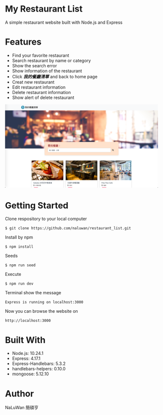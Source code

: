 # My Restaurant List
A simple restaurant website built with Node.js and Express

# Features
* Find your favorite restaurant
* Search restaurant by name or category
* Show the search error
* Show information of the restaurant
* Click **_我的餐廳清單_** and back to home page
* Creat new restaurant
* Edit restaurant information
* Delete restaurant information
* Show alert of delete restaurant

![image](restaurant.png)

# Getting Started
Clone respository to your local computer
```
$ git clone https://github.com/naluwan/restaurant_list.git
```
Install by npm
```
$ npm install
```
Seeds
```
$ npm run seed
```
Execute
```
$ npm run dev
```
Terminal show the message
```
Express is running on localhost:3000
```
Now you can browse the website on
```
http://localhost:3000
```
# Built With
* Node.js: 10.24.1
* Express: 4.17.1
* Express-Handlebars: 5.3.2
* handlebars-helpers: 0.10.0
* mongoose: 5.12.10
 
# Author
NaLuWan 簡碩亨